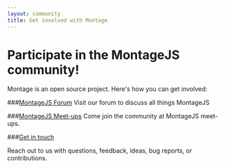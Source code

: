 ```yaml
---
layout: community
title: Get involved with Montage
---
```


# Participate in the MontageJS community!
Montage is an open source project. Here's how you can get involved:

###[MontageJS Forum](/community/forum/index.html)
Visit our forum to discuss all things MontageJS

###[MontageJS Meet-ups](/community/meet-ups.html)
Come join the community at MontageJS meet-ups.

###[Get in touch](/community/contact-us.html)

Reach out to us with questions, feedback, ideas, bug reports, or contributions.

